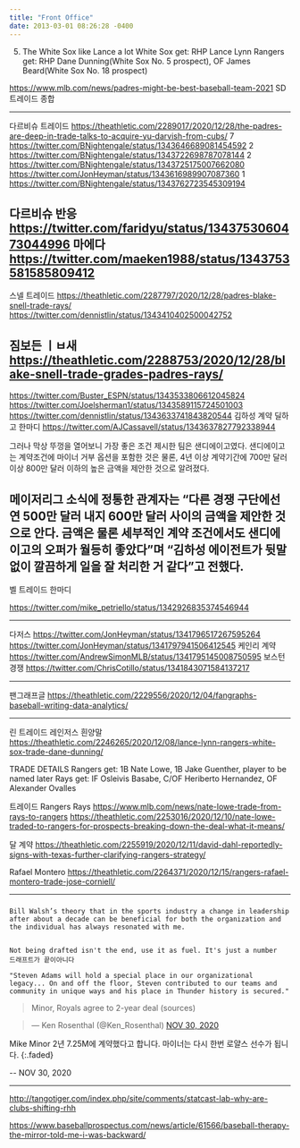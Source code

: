 ```yaml
---
title: "Front Office"
date: 2013-03-01 08:26:28 -0400
---
```


5) The White Sox like Lance a lot
White Sox get: RHP Lance Lynn
Rangers get: RHP Dane Dunning(White Sox No. 5 prospect), OF James Beard(White Sox No. 18 prospect)

https://www.mlb.com/news/padres-might-be-best-baseball-team-2021
SD트레이드 종합

---

다르비슈 트레이드
https://theathletic.com/2289017/2020/12/28/the-padres-are-deep-in-trade-talks-to-acquire-yu-darvish-from-cubs/
7 https://twitter.com/BNightengale/status/1343646689081454592
2 https://twitter.com/BNightengale/status/1343722698787078144
2 https://twitter.com/BNightengale/status/1343725175007662080
https://twitter.com/JonHeyman/status/1343616989907087360
1 https://twitter.com/BNightengale/status/1343762723545309194

다르비슈 반응
https://twitter.com/faridyu/status/1343753060473044996
마에다
https://twitter.com/maeken1988/status/1343753581585809412
---

스넬 트레이드
https://theathletic.com/2287797/2020/12/28/padres-blake-snell-trade-rays/
https://twitter.com/dennistlin/status/1343410402500042752

짐보든 ㅣㅂ새
https://theathletic.com/2288753/2020/12/28/blake-snell-trade-grades-padres-rays/
---

https://twitter.com/Buster_ESPN/status/1343533806612045824
https://twitter.com/Joelsherman1/status/1343589115724501003
https://twitter.com/dennistlin/status/1343633741843820544
김하성 계약
딜하고 한마디 https://twitter.com/AJCassavell/status/1343637827792338944

그러나 막상 뚜껑을 열어보니 가장 좋은 조건 제시한 팀은 샌디에이고였다. 샌디에이고는 계약조건에 마이너 거부 옵션을 포함한 것은 물론, 4년 이상 계약기간에 700만 달러 이상 800만 달러 이하의 높은 금액을 제안한 것으로 알려졌다.

메이저리그 소식에 정통한 관계자는 “다른 경쟁 구단에선 연 500만 달러 내지 600만 달러 사이의 금액을 제안한 것으로 안다. 금액은 물론 세부적인 계약 조건에서도 샌디에이고의 오퍼가 월등히 좋았다”며 “김하성 에이전트가 뒷말없이 깔끔하게 일을 잘 처리한 거 같다”고 전했다.
---

벨 트레이드
한마디

https://twitter.com/mike_petriello/status/1342926835374546944

---

다저스
https://twitter.com/JonHeyman/status/1341796517267595264
https://twitter.com/JonHeyman/status/1341797941506412545
케인리 계약
https://twitter.com/AndrewSimonMLB/status/1341795145008750595
보스턴 경쟁
https://twitter.com/ChrisCotillo/status/1341843071584137217


---

팬그래프글
https://theathletic.com/2229556/2020/12/04/fangraphs-baseball-writing-data-analytics/

---

린 트레이드 레인저스 흰양말
https://theathletic.com/2246265/2020/12/08/lance-lynn-rangers-white-sox-trade-dane-dunning/

TRADE DETAILS
Rangers get: 1B Nate Lowe, 1B Jake Guenther, player to be named later
Rays get: IF Osleivis Basabe, C/OF Heriberto Hernandez, OF Alexander Ovalles

트레이드 Rangers Rays
https://www.mlb.com/news/nate-lowe-trade-from-rays-to-rangers
https://theathletic.com/2253016/2020/12/10/nate-lowe-traded-to-rangers-for-prospects-breaking-down-the-deal-what-it-means/

달 계약
https://theathletic.com/2255919/2020/12/11/david-dahl-reportedly-signs-with-texas-further-clarifying-rangers-strategy/

Rafael Montero
https://theathletic.com/2264371/2020/12/15/rangers-rafael-montero-trade-jose-corniell/

---


###
```
Bill Walsh’s theory that in the sports industry a change in leadership after about a decade can be beneficial for both the organization and the individual has always resonated with me.


Not being drafted isn't the end, use it as fuel. It's just a number
드래프트가 끝이아니다

"Steven Adams will hold a special place in our organizational legacy... On and off the floor, Steven contributed to our teams and community in unique ways and his place in Thunder history is secured."
```


> Minor, Royals agree to 2-year deal (sources)

<script async src="//platform.twitter.com/widgets.js" charset="utf-8"></script>
<blockquote class="twitter-tweet" data-lang="en">
  &mdash; Ken Rosenthal (@Ken_Rosenthal)
  <a href="https://twitter.com/Jim_Duquette/status/1333073948813168640">NOV 30, 2020</a>
</blockquote>

Mike Minor 2년 7.25M에 계약했다고 합니다. 마이너는 다시 한번 로얄스 선수가 됩니다.
{:.faded}

 -- NOV 30, 2020

---


http://tangotiger.com/index.php/site/comments/statcast-lab-why-are-clubs-shifting-rhh

https://www.baseballprospectus.com/news/article/61566/baseball-therapy-the-mirror-told-me-i-was-backward/
